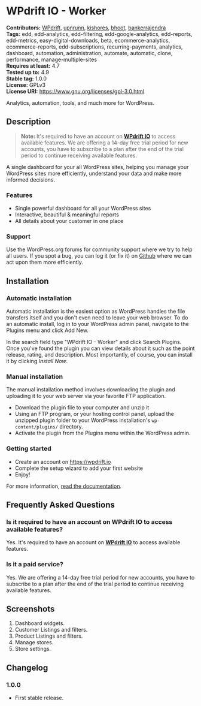 # WPdrift IO - Worker #
**Contributors:** [WPdrift](https://profiles.wordpress.org/WPdrift), [upnrunn](https://profiles.wordpress.org/upnrunn), [kishores](https://profiles.wordpress.org/kishores), [bhoot](https://profiles.wordpress.org/bhoot), [bankerrajendra](https://profiles.wordpress.org/bankerrajendra)  
**Tags:** edd, edd-analytics, edd-filtering, edd-google-analytics, edd-reports, edd-metrics, easy-digital-downloads, beta, ecommerce-analytics, ecommerce-reports, edd-subscriptions, recurring-payments, analytics, dashboard, automation, administration, automate, automatic, clone, performance, manage-multiple-sites  
**Requires at least:** 4.7  
**Tested up to:** 4.9  
**Stable tag:** 1.0.0  
**License:** GPLv3  
**License URI:** https://www.gnu.org/licenses/gpl-3.0.html  

Analytics, automation, tools, and much more for WordPress.

## Description ##

> **Note:** It's required to have an account on [**WPdrift IO**](https://wpdrift.io?ref=wporg) to access available features. We are offering a 14-day free trial period for new accounts, you have to subscribe to a plan after the end of the trial period to continue receiving available features.

A single dashboard for your all WordPress sites, helping you manage your WordPress sites more efficiently, understand your data and make more informed decisions.

### Features ###

* Single powerful dashboard for all your WordPress sites
* Interactive, beautiful & meaningful reports
* All details about your customer in one place

### Support ###

Use the WordPress.org forums for community support where we try to help all users. If you spot a bug, you can log it (or fix it) on [Github](https://github.com/wpdrift/WPdrift-IO) where we can act upon them more efficiently.

## Installation ##

### Automatic installation ###

Automatic installation is the easiest option as WordPress handles the file transfers itself and you don't even need to leave your web browser. To do an automatic install, log in to your WordPress admin panel, navigate to the Plugins menu and click Add New.

In the search field type "WPdrift IO - Worker" and click Search Plugins. Once you've found the plugin you can view details about it such as the point release, rating, and description. Most importantly, of course, you can install it by clicking _Install Now_.

### Manual installation ###

The manual installation method involves downloading the plugin and uploading it to your web server via your favorite FTP application.

* Download the plugin file to your computer and unzip it
* Using an FTP program, or your hosting control panel, upload the unzipped plugin folder to your WordPress installation's `wp-content/plugins/` directory.
* Activate the plugin from the Plugins menu within the WordPress admin.

### Getting started ###

* Create an account on https://wpdrift.io
* Complete the setup wizard to add your first website
* Enjoy!

For more information, [read the documentation](https://wpdrift.com/docs/article-categories/wpdrift-worker/).

## Frequently Asked Questions ##

### Is it required to have an account on WPdrift IO to access available features? ###
Yes. It's required to have an account on [**WPdrift IO**](https://wpdrift.io?ref=wporg) to access available features.

### Is it a paid service? ###
Yes. We are offering a 14-day free trial period for new accounts, you have to subscribe to a plan after the end of the trial period to continue receiving available features.

## Screenshots ##

1. Dashboard widgets.
2. Customer Listings and filters.
3. Product Listings and filters.
4. Manage stores.
5. Store settings.

## Changelog ##

### 1.0.0 ###
* First stable release.
